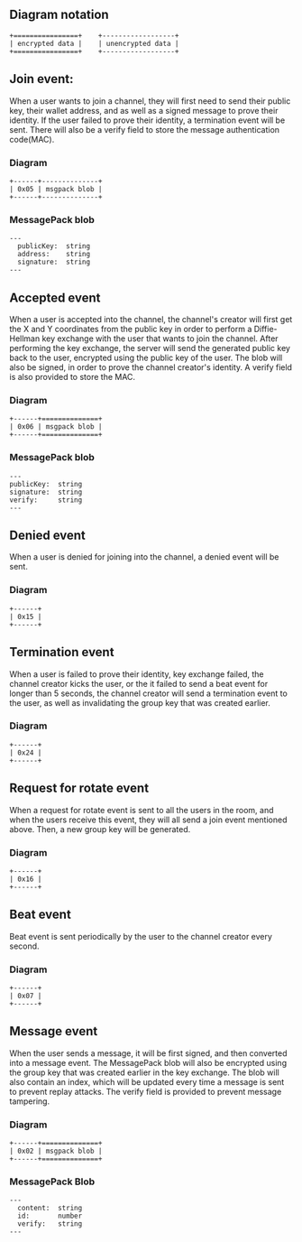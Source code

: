 ## Diagram notation

```
+================+    +------------------+
| encrypted data |    | unencrypted data |
+================+    +------------------+
```

## Join event:

When a user wants to join a channel, they will first need to send their public
key, their wallet address, and as well as a signed message to prove their
identity. If the user failed to prove their identity, a termination event will
be sent. There will also be a verify field to store the message authentication
code(MAC).

### Diagram

```
+------+--------------+
| 0x05 | msgpack blob |
+------+--------------+
```

### MessagePack blob

```
---
  publicKey:  string
  address:    string
  signature:  string
---
```

## Accepted event

When a user is accepted into the channel, the channel's creator will first get
the X and Y coordinates from the public key in order to perform a Diffie-Hellman
key exchange with the user that wants to join the channel. After performing the
key exchange, the server will send the generated public key back to the user,
encrypted using the public key of the user. The blob will also be signed, in
order to prove the channel creator's identity. A verify field is also provided
to store the MAC.

### Diagram

```
+------+==============+
| 0x06 | msgpack blob |
+------+==============+
```

### MessagePack blob

```
---
publicKey:  string
signature:  string
verify:     string
---
```

## Denied event

When a user is denied for joining into the channel, a denied event will be sent.

### Diagram

```
+------+
| 0x15 |
+------+
```

## Termination event

When a user is failed to prove their identity, key exchange failed, the channel
creator kicks the user, or the it failed to send a beat event for longer than 5
seconds, the channel creator will send a termination event to the user, as well
as invalidating the group key that was created earlier.

### Diagram

```
+------+
| 0x24 |
+------+
```

## Request for rotate event

When a request for rotate event is sent to all the users in the room, and when
the users receive this event, they will all send a join event mentioned above.
Then, a new group key will be generated.

### Diagram

```
+------+
| 0x16 |
+------+
```

## Beat event

Beat event is sent periodically by the user to the channel creator every second.

### Diagram

```
+------+
| 0x07 |
+------+
```

## Message event

When the user sends a message, it will be first signed, and then converted into
a message event. The MessagePack blob will also be encrypted using the group key
that was created earlier in the key exchange. The blob will also contain an
index, which will be updated every time a message is sent to prevent replay
attacks. The verify field is provided to prevent message tampering.

### Diagram

```
+------+==============+
| 0x02 | msgpack blob |
+------+==============+
```

### MessagePack Blob

```
---
  content:  string
  id:       number
  verify:   string
---
```
